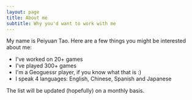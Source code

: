 ```yaml
---
layout: page
title: About me
subtitle: Why you'd want to work with me
---
```


My name is Peiyuan Tao. Here are a few things you might be interested about me:

- I've worked on 20+ games
- I've played 300+ games
- I'm a Geoguessr player, if you know what that is :)
- I speak 4 languages: English, Chinese, Spanish and Japanese

The list will be updated (hopefully) on a monthly basis.
